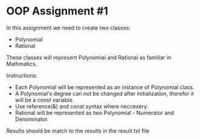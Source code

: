 # OOP Assignment #1

In this assignment we need to create two classes: 
* Polynomial
* Rational

These classes will represent Polynomial and Rational as familiar in Mathmatics.

Instructions:
* Each Polynomial will be represented as an instance of Polynomial class.
* A Polynomial's degree can not be changed after initialization, therefor it will be a const variable.
* Use reference(&) and const syntax where neccesery.
* Rational will be represented as two Polynomial - Numerator and Denominator.


Results should be match to the results in the result.txt file
